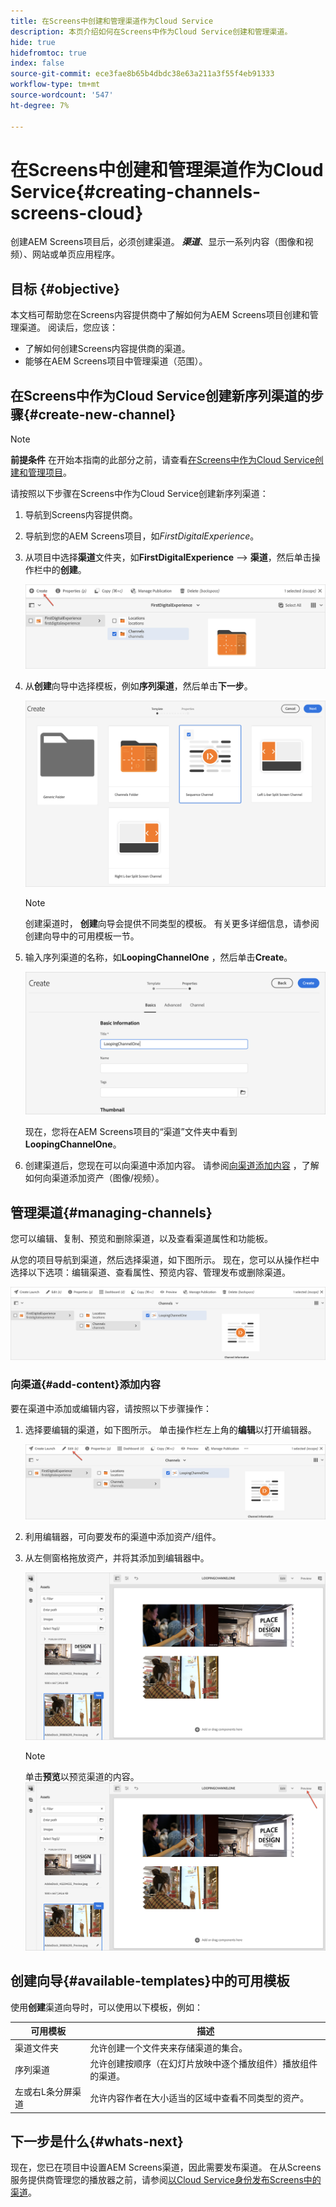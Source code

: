 ```yaml
---
title: 在Screens中创建和管理渠道作为Cloud Service
description: 本页介绍如何在Screens中作为Cloud Service创建和管理渠道。
hide: true
hidefromtoc: true
index: false
source-git-commit: ece3fae8b65b4dbdc38e63a211a3f55f4eb91333
workflow-type: tm+mt
source-wordcount: '547'
ht-degree: 7%

---
```



# 在Screens中创建和管理渠道作为Cloud Service{#creating-channels-screens-cloud}

创建AEM Screens项目后，必须创建渠道。
***渠道***、显示一系列内容（图像和视频）、网站或单页应用程序。

## 目标 {#objective}

本文档可帮助您在Screens内容提供商中了解如何为AEM Screens项目创建和管理渠道。 阅读后，您应该：

* 了解如何创建Screens内容提供商的渠道。
* 能够在AEM Screens项目中管理渠道（范围）。

## 在Screens中作为Cloud Service创建新序列渠道的步骤{#create-new-channel}

>[!NOTE]
>**前提条件**
>在开始本指南的此部分之前，请查看[在Screens中作为Cloud Service创建和管理项目](/help/screens-cloud/creating-content/creating-projects-screens-cloud.md)。

请按照以下步骤在Screens中作为Cloud Service创建新序列渠道：

1. 导航到Screens内容提供商。

1. 导航到您的AEM Screens项目，如&#x200B;*FirstDigitalExperience*。

1. 从项目中选择&#x200B;**渠道**&#x200B;文件夹，如&#x200B;**FirstDigitalExperience** —> **渠道**，然后单击操作栏中的&#x200B;**创建**。

   ![](/help/screens-cloud/assets/create-content/channel-create1.png)

1. 从&#x200B;**创建**&#x200B;向导中选择模板，例如&#x200B;**序列渠道**，然后单击&#x200B;**下一步**。

   ![](/help/screens-cloud/assets/create-content/channel-create2.png)
   >[!NOTE]
   > 创建渠道时， **创建**&#x200B;向导会提供不同类型的模板。 有关更多详细信息，请参阅创建向导中的可用模板一节。

1. 输入序列渠道的名称，如&#x200B;**LoopingChannelOne** ，然后单击&#x200B;**Create**。

   ![](/help/screens-cloud/assets/create-content/channel-create3.png)

   现在，您将在AEM Screens项目的“渠道”文件夹中看到&#x200B;**LoopingChannelOne**。

1. 创建渠道后，您现在可以向渠道中添加内容。 请参阅[向渠道添加内容](#add-content) ，了解如何向渠道添加资产（图像/视频）。

## 管理渠道{#managing-channels}

您可以编辑、复制、预览和删除渠道，以及查看渠道属性和功能板。

从您的项目导航到渠道，然后选择渠道，如下图所示。 现在，您可以从操作栏中选择以下选项：编辑渠道、查看属性、预览内容、管理发布或删除渠道。

![](/help/screens-cloud/assets/create-content/channelprop1.png)

### 向渠道{#add-content}添加内容

要在渠道中添加或编辑内容，请按照以下步骤操作：

1. 选择要编辑的渠道，如下图所示。 单击操作栏左上角的&#x200B;**编辑**&#x200B;以打开编辑器。

   ![](/help/screens-cloud/assets/create-content/edit-channel1.png)

1. 利用编辑器，可向要发布的渠道中添加资产/组件。

1. 从左侧窗格拖放资产，并将其添加到编辑器中。

   ![](/help/screens-cloud/assets/create-content/edit-channel2.png)

   >[!NOTE]
   >单击&#x200B;**预览**以预览渠道的内容。
   >![](/help/screens-cloud/assets/create-content/edit-channelpreview.png)

## 创建向导{#available-templates}中的可用模板

使用&#x200B;**创建**&#x200B;渠道向导时，可以使用以下模板，例如：

| 可用模板 | 描述 |
|--- |--- |
| 渠道文件夹 | 允许创建一个文件夹来存储渠道的集合。 |
| 序列渠道 | 允许创建按顺序（在幻灯片放映中逐个播放组件）播放组件的渠道。 |
| 左或右L条分屏渠道 | 允许内容作者在大小适当的区域中查看不同类型的资产。 |


## 下一步是什么{#whats-next}

现在，您已在项目中设置AEM Screens渠道，因此需要发布渠道。 在从Screens服务提供商管理您的播放器之前，请参阅[以Cloud Service身份发布Screens中的渠道](/help/screens-cloud/creating-content/manage-publish.md)。